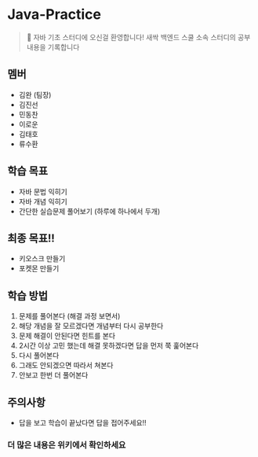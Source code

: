 # Java-Practice
>  🌱 자바 기초 스터디에 오신걸 환영합니다!
> 새싹 백엔드 스쿨 소속 스터디의 공부 내용을 기록합니다

## 멤버
- 김완 (팀장)
- 김진선
- 민동찬
- 이로운
- 김태호
- 류수환

## 학습 목표
- 자바 문법 익히기
- 자바 개념 익히기
- 간단한 실습문제 풀어보기 (하루에 하나에서 두개)

## 최종 목표!!
- 키오스크 만들기
- 포켓몬 만들기

## 학습 방법
1. 문제를 풀어본다 (해결 과정 보면서)
2. 해당 개념을 잘 모르겠다면 개념부터 다시 공부한다
3. 문제 해결이 안된다면 힌트를 본다
4. 2시간 이상 고민 했는데 해결 못하겠다면 답을 먼저 쭉 훑어본다
5. 다시 풀어본다
6. 그래도 안되겠으면 따라서 쳐본다
7. 안보고 한번 더 풀어본다

## 주의사항
- 답을 보고 학습이 끝났다면 답을 접어주세요!!

### 더 많은 내용은 위키에서 확인하세요
